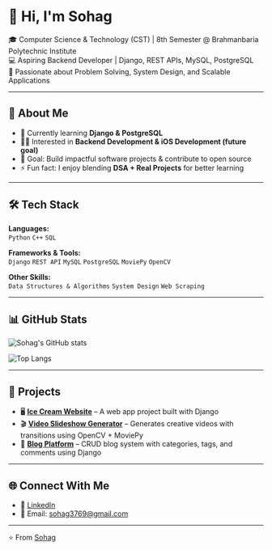# 👋 Hi, I'm Sohag  

🎓 Computer Science & Technology (CST) | 8th Semester @ Brahmanbaria Polytechnic Institute  
💻 Aspiring Backend Developer | Django, REST APIs, MySQL, PostgreSQL  
🚀 Passionate about Problem Solving, System Design, and Scalable Applications  

---

## 🚀 About Me  
- 🌱 Currently learning **Django & PostgreSQL**  
- 🧑‍💻 Interested in **Backend Development & iOS Development (future goal)**  
- 🎯 Goal: Build impactful software projects & contribute to open source  
- ⚡ Fun fact: I enjoy blending **DSA + Real Projects** for better learning  

---

## 🛠️ Tech Stack  
**Languages:**  
`Python` `C++` `SQL`  

**Frameworks & Tools:**  
`Django` `REST API` `MySQL` `PostgreSQL` `MoviePy` `OpenCV`  

**Other Skills:**  
`Data Structures & Algorithms` `System Design` `Web Scraping`  

---

## 📊 GitHub Stats  
![Sohag's GitHub stats](https://github-readme-stats.vercel.app/api?username=your-github-username&show_icons=true&theme=radical)  

![Top Langs](https://github-readme-stats.vercel.app/api/top-langs/?username=your-github-username&layout=compact&theme=radical)  

---

## 📌 Projects  
- 🖥️ **[Ice Cream Website](#)** – A web app project built with Django  
- 🎬 **[Video Slideshow Generator](#)** – Generates creative videos with transitions using OpenCV + MoviePy  
- 📝 **[Blog Platform](#)** – CRUD blog system with categories, tags, and comments using Django  

---

## 🌐 Connect With Me  
- 💼 [LinkedIn](https://www.linkedin.com/in/your-link)  
- 📧 Email: sohag3769@gmail.com  

---

⭐️ From [Sohag](https://github.com/your-github-sohagcse07)
